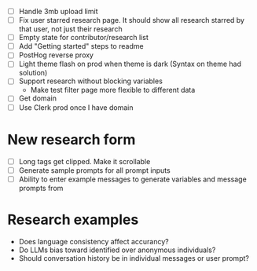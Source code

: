 - [ ] Handle 3mb upload limit
- [ ] Fix user starred research page. It should show all research starred by that user, not just their research
- [ ] Empty state for contributor/research list
- [ ] Add "Getting started" steps to readme
- [ ] PostHog reverse proxy
- [ ] Light theme flash on prod when theme is dark (Syntax on theme had solution)
- [ ] Support research without blocking variables
    - Make test filter page more flexible to different data
- [ ] Get domain
- [ ] Use Clerk prod once I have domain

# New research form

- [ ] Long tags get clipped. Make it scrollable
- [ ] Generate sample prompts for all prompt inputs
- [ ] Ability to enter example messages to generate variables and message prompts from

# Research examples

- Does language consistency affect accurancy?
- Do LLMs bias toward identified over anonymous individuals?
- Should conversation history be in individual messages or user prompt?
